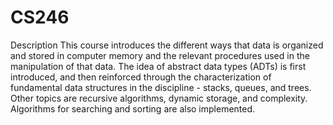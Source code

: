 # CS246


Description
This course introduces the different ways that data is organized and stored in computer memory and the relevant procedures used in the manipulation of that data. The idea of abstract data types (ADTs) is first introduced, and then reinforced through the characterization of fundamental data structures in the discipline - stacks, queues, and trees. Other topics are recursive algorithms, dynamic storage, and complexity. Algorithms for searching and sorting are also implemented.
